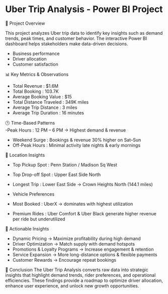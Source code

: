 # Uber Trip Analysis - Power BI Project

 📌 Project Overview
  
  This project analyzes Uber trip data to identify key insights such as demand trends, peak times, and customer behavior. The interactive Power BI dashboard helps stakeholders make data-driven decisions.
- Business performance  
- Driver allocation  
- Customer satisfaction

📊 Key Metrics & Observations  
- Total Revenue : $1.6M  
- Total Booking : 103.7K  
- Average Booking Value : $15  
- Total Distance Traveled : 349K miles  
- Average Trip Distance : 3 miles  
- Average Trip Duration : 16 minutes

🕒 Time-Based Patterns  
-Peak Hours : 12 PM – 6 PM → Highest demand & revenue  
- Weekend Surge : Bookings & revenue 30% higher on Sat–Sun  
- Off-Peak Hours : Minimal activity late nights & early mornings  


📍 Location Insights  
- Top Pickup Spot : Penn Station / Madison Sq West  
- Top Drop-off Spot : Upper East Side North  
- Longest Trip : Lower East Side → Crown Heights North (144.1 miles)



- Vehicle Preferences  
- Most Booked : UberX → dominates with highest utilization  
- Premium Rides : Uber Comfort & Uber Black generate higher revenue per ride but underutilized  



🚀 Actionable Insights  
- Dynamic Pricing → Maximize profitability during high demand  
- Driver Optimization → Match supply with demand hotspots  
- Promotions & Loyalty Programs → Increase engagement & retention  
- Service Expansion  → More long-distance options & flexible payments
- Customer Rewards → Encourage repeat bookings



🎯 Conclusion
 The Uber Trip Analysis converts raw data into strategic insights that highlight demand trends, rider preferences, and operational efficiencies.
 These findings provide a roadmap to optimize driver allocation, enhance user experience, and unlock new growth opportunities.


